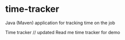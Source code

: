 # time-tracker
Java (Maven) application for tracking time on the job

Time tracker
// updated  Read me time tracker for demo
